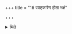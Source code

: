+++
title = "16 वषट्कारेण होता भक्षं"

+++

<details><summary>थिते</summary>

वषट्कारेण होता भक्षं लभते १६
</details>
